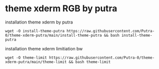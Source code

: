 # theme xderm RGB by putra

installation theme xderm by putra
```
wget -O install-theme-putra https://raw.githubusercontent.com/Putra-0/theme-xderm-putra/main/install-theme-putra && bash install-theme-putra
```

installation theme xderm limitiation bw
```
wget -O theme-limit https://raw.githubusercontent.com/Putra-0/theme-xderm-putra/main/theme-limit && bash theme-limit
```
